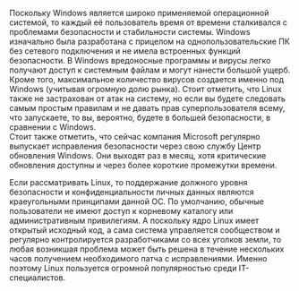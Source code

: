Поскольку Windows является широко применяемой операционной системой, то каждый её пользователь время от времени сталкивался с проблемами безопасности и стабильности системы. Windows изначально была разработана с прицелом на однопользовательские ПК без сетевого подключения и не имела встроенных функций безопасности. В Windows вредоносные программы и вирусы легко получают доступ к системным файлам и могут нанести большой ущерб. Кроме того, максимальное количество вирусов создается именно под Windows (учитывая огромную долю рынка). Стоит отметить, что Linux также не застрахован от атак на систему, но если вы будете следовать самым простым правилам и не давать прав суперпользователя всему, что запускаете, то вы, вероятно, будете в большей безопасности, в сравнении с Windows.  
Стоит также отметить, что сейчас компания Microsoft регулярно выпускает исправления безопасности через свою службу Центр обновления Windows. Они выходят раз в месяц, хотя критические обновления доступны и через более короткие промежутки времени.


Если рассматривать Linux, то поддержание должного уровня безопасности и конфиденциальности личных данных являются краеугольными принципами данной ОС. По умолчанию, обычные пользователи не имеют доступ к корневому каталогу или административным привилегиям. А поскольку ядро Linux имеет открытый исходный код, а сама система управляется сообществом и регулярно контролируется разработчиками со всех уголков земли, то любая возникшая проблема может быть решена в течение нескольких часов получением необходимого патча с исправлениями. Именно поэтому Linux пользуется огромной популярностью среди IT-специалистов.

